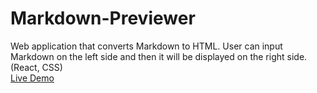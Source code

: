 # Markdown-Previewer
Web application that converts Markdown to HTML. User can input Markdown on the left side and then it will be displayed on the right side. (React, CSS)  
[Live Demo](https://codepen.io/AlexisRodriguez/pen/abNOLLw)

